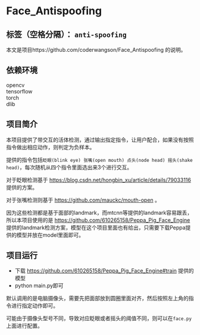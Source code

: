 ﻿# Face_Antispoofing

标签（空格分隔）： `anti-spoofing`
---

本文是项目https://github.com/coderwangson/Face_Antispoofing 的说明。 

##  依赖环境  

opencv  
tensorflow  
torch  
dlib  

## 项目简介

本项目提供了带交互的活体检测，通过输出指定指令，让用户配合，如果没有按照指令做出相应动作，则判定为负样本。  

提供的指令包括`眨眼(blink eye) 张嘴(open mouth) 点头(node head) 摇头(shake head)`，每次随机从四个指令里面选出来3个进行交互。  

对于眨眼检测基于 https://blog.csdn.net/hongbin_xu/article/details/79033116 提供的方案。  

对于张嘴检测则基于 https://github.com/mauckc/mouth-open 。  

因为这些检测都是基于面部的landmark，而mtcnn等提供的landmark容易跟丢，所以本项目使用的是 https://github.com/610265158/Peppa_Pig_Face_Engine 提供的landmark检测方案，模型在这个项目里面也有给出，只需要下载Peppa提供的模型并放在model里面即可。  

## 项目运行  

* 下载 https://github.com/610265158/Peppa_Pig_Face_Engine#train 提供的模型  
* python main.py即可  


默认调用的是电脑摄像头，需要先把面部放到圆圈里面对齐，然后按照左上角的指令进行指定动作即可。  

可能由于摄像头型号不同，导致对应眨眼或者摇头的阈值不同，则可以在`face.py`上面进行配置。




